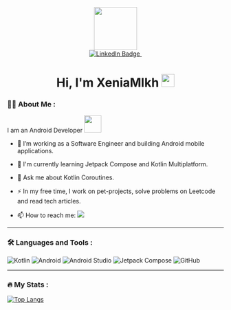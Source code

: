 <div id="header" align="center">
  <img src="https://i.giphy.com/media/v1.Y2lkPTc5MGI3NjExeGppa2d6Z3Z2Nzkzb2Z5eGZkb2F3MDhienI4aDZnbXM2Nm9xZG8xNCZlcD12MV9pbnRlcm5hbF9naWZfYnlfaWQmY3Q9Zw/CuuSHzuc0O166MRfjt/giphy.gif" width="100"/>
</div>

<div id="badges" align="center">
  <a href="https://www.linkedin.com/in/xenia-kozeeva/">
  <img src="https://img.shields.io/badge/LinkedIn-blue?style=flat-square&logo=linkedin&logoColor=white" alt="LinkedIn Badge"/>
  </a>
  
<img src="https://komarev.com/ghpvc/?username=xeniamlkh&style=flat-square&color=blue" alt=""/>

<h1>
  Hi, I'm XeniaMlkh
  <img src="https://media.giphy.com/media/hvRJCLFzcasrR4ia7z/giphy.gif" width="30px"/>
</h1>

</div>

### :woman_technologist: About Me :
I am an Android Developer <img src="https://i.giphy.com/media/v1.Y2lkPTc5MGI3NjExY2xiNTUyNHltaDRoNTg3MjJ3YjZyaXUxOTJ1ZWZoZTFxM2NydXlleSZlcD12MV9pbnRlcm5hbF9naWZfYnlfaWQmY3Q9Zw/llarwdtFqG63IlqUR1/giphy.gif" width="40px">

- :telescope: I’m working as a Software Engineer and building Android mobile applications.

- :seedling: I'm currently learning Jetpack Compose and Kotlin Multiplatform.
  
- :speech_balloon: Ask me about Kotlin Coroutines.

- :zap: In my free time, I work on pet-projects, solve problems on Leetcode and read tech articles.

- :mailbox: How to reach me:
  <a href="https://t.me/Xenia_Mlkh">
  <img src="https://img.shields.io/badge/Xenia_Mlkh-blue?style=flat-square&logo=telegram&logoColor=white"/>
  </a>

---
### :hammer_and_wrench: Languages and Tools :
![Kotlin](https://img.shields.io/badge/Kotlin-7F52FF?style=for-the-badge&logo=kotlin&logoColor=white)
![Android](https://img.shields.io/badge/Android-34A853?style=for-the-badge&logo=android&logoColor=white)
![Android Studio](https://img.shields.io/badge/Android.Studio-3DDC84?style=for-the-badge&logo=androidstudio&logoColor=white)
![Jetpack Compose](https://img.shields.io/badge/Jetpack.Compose-4285F4?style=for-the-badge&logo=jetpackcompose&logoColor=%2361DAFB)
![GitHub](https://img.shields.io/badge/GitHub-181717?style=for-the-badge&logo=github&logoColor=white)

---
### :fire: My Stats :
[![Top Langs](https://github-readme-stats.vercel.app/api/top-langs/?username=xeniamlkh)](https://github.com/anuraghazra/github-readme-stats)
